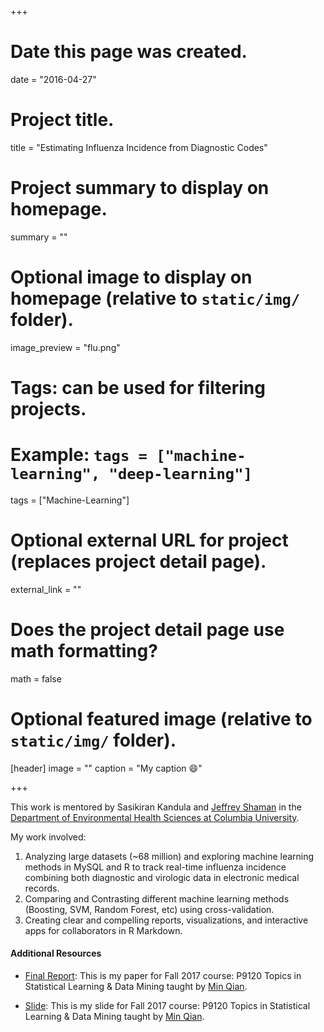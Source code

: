+++
# Date this page was created.
date = "2016-04-27"

# Project title.
title = "Estimating Influenza Incidence from Diagnostic Codes"

# Project summary to display on homepage.
summary = ""

# Optional image to display on homepage (relative to `static/img/` folder).
image_preview = "flu.png"

# Tags: can be used for filtering projects.
# Example: `tags = ["machine-learning", "deep-learning"]`
tags = ["Machine-Learning"]

# Optional external URL for project (replaces project detail page).
external_link = ""

# Does the project detail page use math formatting?
math = false

# Optional featured image (relative to `static/img/` folder).
[header]
image = ""
caption = "My caption :smile:"

+++

This work is mentored by Sasikiran Kandula and [Jeffrey Shaman](http://blogs.cuit.columbia.edu/jls106/) in the [Department of Environmental Health Sciences at Columbia University](https://www.mailman.columbia.edu/become-student/departments/environmental-health-sciences-ehs).

My work involved:

1. Analyzing large datasets (~68 million) and exploring machine learning methods in MySQL and R to track real-time influenza incidence combining both diagnostic and virologic data in electronic medical records.
2. Comparing and Contrasting different machine learning methods (Boosting, SVM, Random Forest, etc) using cross-validation.
3. Creating clear and compelling reports, visualizations, and interactive apps for collaborators in R Markdown.

#### Additional Resources

- [Final Report](/pdf/P9120_Final_Project.pdf): This is my paper for Fall 2017 course: P9120 Topics in Statistical Learning & Data Mining taught by [Min Qian](https://www.mailman.columbia.edu/people/our-faculty/mq2158).

- [Slide](https://jiayiji.github.io/P9120-Final-Project-Slide/Final_Project_Slide.html): This is my slide for Fall 2017 course: P9120 Topics in Statistical Learning & Data Mining taught by [Min Qian](https://www.mailman.columbia.edu/people/our-faculty/mq2158).
